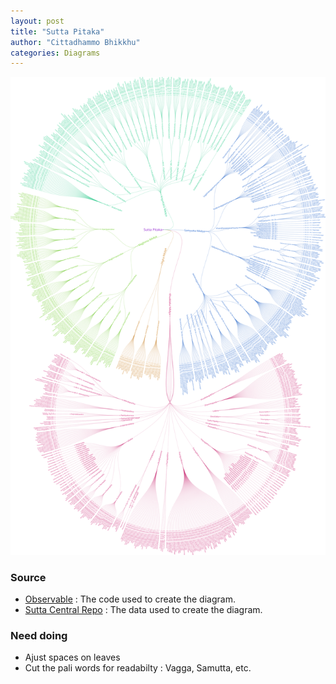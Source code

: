 ```yaml
---
layout: post
title: "Sutta Pitaka"
author: "Cittadhammo Bhikkhu"
categories: Diagrams
---
```


[![Sutta Pitaka](/assets/images/suttapitaka.svg)](/assets/maps/suttapitaka.html)


### Source

- [Observable](https://observablehq.com/d/5fb02809eaefa408) : The code used to create the diagram.
- [Sutta Central Repo](https://github.com/suttacentral/sc-data) : The data used to create the diagram.

### Need doing

- Ajust spaces on leaves 
- Cut the pali words for readabilty : Vagga, Samutta, etc.
